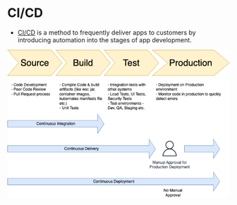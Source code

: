 # CI/CD
- [CI/CD](https://www.redhat.com/en/topics/devops/what-is-ci-cd) is a method to frequently deliver apps to customers by introducing automation into the stages of app development.

![](CI&CD-Flow.png)